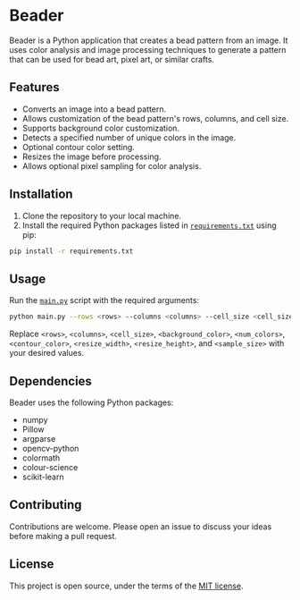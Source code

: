 # Beader

Beader is a Python application that creates a bead pattern from an image. It uses color analysis and image processing techniques to generate a pattern that can be used for bead art, pixel art, or similar crafts.

## Features

- Converts an image into a bead pattern.
- Allows customization of the bead pattern's rows, columns, and cell size.
- Supports background color customization.
- Detects a specified number of unique colors in the image.
- Optional contour color setting.
- Resizes the image before processing.
- Allows optional pixel sampling for color analysis.

## Installation

1. Clone the repository to your local machine.
2. Install the required Python packages listed in [`requirements.txt`](command:_github.copilot.openRelativePath?%5B%22requirements.txt%22%5D "requirements.txt") using pip:

```sh
pip install -r requirements.txt
```

## Usage

Run the [`main.py`](command:_github.copilot.openRelativePath?%5B%22main.py%22%5D "main.py") script with the required arguments:

```sh
python main.py --rows <rows> --columns <columns> --cell_size <cell_size> --background_color <background_color> --num-colors <num_colors> --contour_color <contour_color> --resize-width <resize_width> --resize-height <resize_height> --sample-size <sample_size>
```

Replace `<rows>`, `<columns>`, `<cell_size>`, `<background_color>`, `<num_colors>`, `<contour_color>`, `<resize_width>`, `<resize_height>`, and `<sample_size>` with your desired values.

## Dependencies

Beader uses the following Python packages:

- numpy
- Pillow
- argparse
- opencv-python
- colormath
- colour-science
- scikit-learn

## Contributing

Contributions are welcome. Please open an issue to discuss your ideas before making a pull request.

## License

This project is open source, under the terms of the [MIT license](https://opensource.org/licenses/MIT).